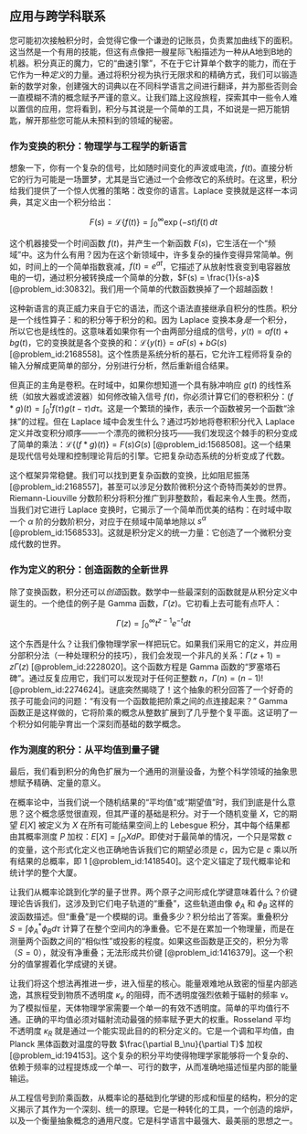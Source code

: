 ## 应用与跨学科联系

您可能初次接触积分时，会觉得它像一个谦逊的记账员，负责累加曲线下的面积。这当然是一个有用的技能，但这有点像把一艘星际飞船描述为一种从A地到B地的机器。积分真正的魔力，它的“曲速引擎”，不在于它计算单个数字的能力，而在于它作为一种*定义*的力量。通过将积分视为执行无限求和的精确方式，我们可以锻造新的数学对象，创建强大的词典以在不同科学语言之间进行翻译，并为那些否则会一直模糊不清的概念赋予严谨的意义。让我们踏上这段旅程，探索其中一些令人难以置信的应用，您将看到，积分与其说是一个简单的工具，不如说是一把万能钥匙，解开那些您可能从未预料到的领域的秘密。

### 作为变换的积分：物理学与工程学的新语言

想象一下，你有一个复杂的信号，比如随时间变化的声波或电流，$f(t)$。直接分析它的行为可能是一场噩梦，尤其是当它通过一个会修改它的系统时。在这里，积分给我们提供了一个惊人优雅的策略：改变你的语言。Laplace 变换就是这样一本词典，其定义由一个积分给出：

$$ F(s) = \mathcal{L}\{f(t)\} = \int_0^\infty \exp(-st) f(t) \, dt $$

这个机器接受一个时间函数 $f(t)$，并产生一个新函数 $F(s)$，它生活在一个“频域”中。这为什么有用？因为在这个新领域中，许多复杂的操作变得异常简单。例如，时间上的一个简单指数衰减，$f(t) = e^{at}$，它描述了从放射性衰变到电容器放电的一切，通过积分被转换成一个简单的分数，$F(s) = \frac{1}{s-a}$ [@problem_id:30832]。我们用一个简单的代数函数换掉了一个超越函数！

这种新语言的真正威力来自于它的语法，而这个语法直接继承自积分的性质。积分是一个线性算子：和的积分等于积分的和。因为 Laplace 变换本身*是*一个积分，所以它也是线性的。这意味着如果你有一个由两部分组成的信号，$y(t) = a f(t) + b g(t)$，它的变换就是各个变换的和：$\mathcal{L}\{y(t)\} = a F(s) + b G(s)$ [@problem_id:2168558]。这个性质是系统分析的基石，它允许工程师将复杂的输入分解成更简单的部分，分别进行分析，然后重新组合结果。

但真正的主角是卷积。在时域中，如果你想知道一个具有脉冲响应 $g(t)$ 的线性系统（如放大器或滤波器）如何修改输入信号 $f(t)$，你必须计算它们的卷积积分：$(f*g)(t) = \int_{0}^{t} f(\tau) g(t - \tau) d\tau$。这是一个繁琐的操作，表示一个函数被另一个函数“涂抹”的过程。但在 Laplace 域中会发生什么？通过巧妙地将卷积积分代入 Laplace 定义并改变积分顺序——一个漂亮的微积分技巧——我们发现这个棘手的积分变成了简单的乘法：$\mathcal{L}\{(f * g)(t)\} = F(s)G(s)$ [@problem_id:1568508]。这一个结果是现代信号处理和控制理论背后的引擎。它把复杂动态系统的分析变成了代数。

这个框架异常稳健。我们可以找到更复杂函数的变换，比如阻尼振荡 [@problem_id:2168557]，甚至可以涉足分数阶微积分这个奇特而美妙的世界。Riemann-Liouville 分数阶积分将积分推广到非整数阶，看起来令人生畏。然而，当我们对它进行 Laplace 变换时，它揭示了一个简单而优美的结构：在时域中取一个 $\alpha$ 阶的分数阶积分，对应于在频域中简单地除以 $s^\alpha$ [@problem_id:1568533]。这就是积分定义的统一力量：它创造了一个微积分变成代数的世界。

### 作为定义的积分：创造函数的全新世界

除了变换函数，积分还可以*创造*函数。数学中一些最深刻的函数就是从积分定义中诞生的。一个绝佳的例子是 Gamma 函数，$\Gamma(z)$。它初看上去可能有点吓人：

$$ \Gamma(z) = \int_0^\infty t^{z-1} e^{-t} dt $$

这个东西是什么？让我们像物理学家一样把玩它。如果我们采用它的定义，并应用分部积分法（一种处理积分的技巧），我们会发现一个非凡的关系：$\Gamma(z+1) = z\Gamma(z)$ [@problem_id:2228020]。这个函数方程是 Gamma 函数的“罗塞塔石碑”。通过反复应用它，我们可以发现对于任何正整数 $n$，$\Gamma(n) = (n-1)!$ [@problem_id:2274624]。谜底突然揭晓了！这个抽象的积分回答了一个好奇的孩子可能会问的问题：“有没有一个函数能把阶乘之间的点连接起来？” Gamma 函数正是这样做的，它将阶乘的概念从整数扩展到了几乎整个复平面。这证明了一个积分如何能孕育出一个深刻而基础的数学概念。

### 作为测度的积分：从平均值到量子键

最后，我们看到积分的角色扩展为一个通用的测量设备，为整个科学领域的抽象思想赋予精确、定量的意义。

在概率论中，当我们说一个随机结果的“平均值”或“期望值”时，我们到底是什么意思？这个概念感觉很直观，但其严谨的基础是积分。对于一个随机变量 $X$，它的期望 $E[X]$ 被定义为 $X$ 在所有可能结果空间上的 Lebesgue 积分，其中每个结果都由其概率测度 $P$ 加权：$E[X] = \int_\Omega X dP$。即使对于最简单的情况，一个只是常数 $c$ 的变量，这个形式化定义也正确地告诉我们它的期望必须是 $c$，因为它是 $c$ 乘以所有结果的总概率，即 1 [@problem_id:1418540]。这个定义锚定了现代概率论和统计学的整个大厦。

让我们从概率论跳到化学的量子世界。两个原子之间形成化学键意味着什么？价键理论告诉我们，这涉及到它们电子轨道的“重叠”，这些轨道由像 $\phi_A$ 和 $\phi_B$ 这样的波函数描述。但“重叠”是一个模糊的词。重叠多少？积分给出了答案。重叠积分 $S = \int \phi_A^* \phi_B d\tau$ 计算了在整个空间内的净重叠。它不是在累加一个物理量，而是在测量两个函数之间的“相似性”或投影的程度。如果这些函数是正交的，积分为零（$S=0$），就没有净重叠；无法形成共价键 [@problem_id:1416379]。这一个积分的值掌握着化学成键的关键。

让我们将这个想法再推进一步，进入恒星的核心。能量艰难地从致密的恒星内部逃逸，其旅程受到物质不透明度 $\kappa_\nu$ 的阻碍，而不透明度强烈依赖于辐射的频率 $\nu$。为了模拟恒星，天体物理学家需要一个单一的有效不透明度。简单的平均值行不通。正确的平均值必须对辐射流动最强的频率赋予更大的权重。Rosseland 平均不透明度 $\kappa_R$ 就是通过一个能实现此目的的积分定义的。它是一个调和平均值，由 Planck 黑体函数对温度的导数 $\frac{\partial B_\nu}{\partial T}$ 加权 [@problem_id:194153]。这个复杂的积分平均使得物理学家能够将一个复杂的、依赖于频率的过程提炼成一个单一、可行的数字，从而准确地描述恒星内部的能量输运。

从工程信号到阶乘函数，从概率论的基础到化学键的形成和恒星的结构，积分的定义揭示了其作为一个深刻、统一的原理。它是一种转化的工具，一个创造的熔炉，以及一个衡量抽象概念的通用尺度。它是科学语言中最强大、最美丽的思想之一。